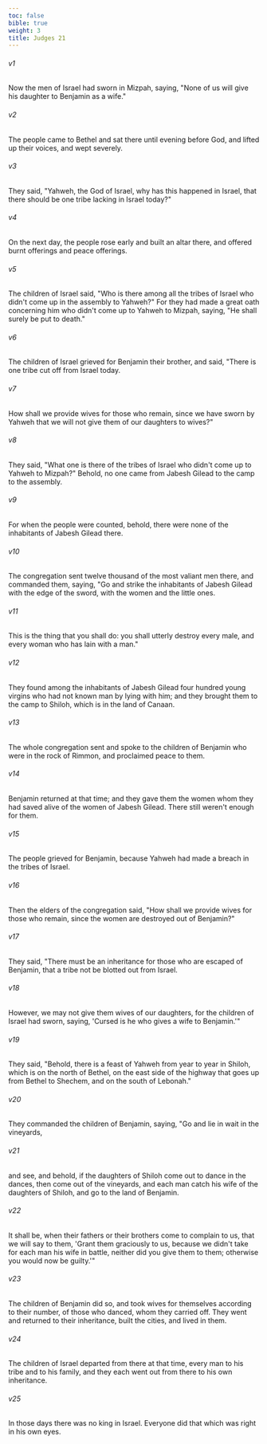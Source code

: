 ```yaml
---
toc: false
bible: true
weight: 3
title: Judges 21
---
```




###### v1 
Now the men of Israel had sworn in Mizpah, saying, "None of us will give his daughter to Benjamin as a wife." 

###### v2 
The people came to Bethel and sat there until evening before God, and lifted up their voices, and wept severely. 

###### v3 
They said, "Yahweh, the God of Israel, why has this happened in Israel, that there should be one tribe lacking in Israel today?" 

###### v4 
On the next day, the people rose early and built an altar there, and offered burnt offerings and peace offerings. 

###### v5 
The children of Israel said, "Who is there among all the tribes of Israel who didn't come up in the assembly to Yahweh?" For they had made a great oath concerning him who didn't come up to Yahweh to Mizpah, saying, "He shall surely be put to death." 

###### v6 
The children of Israel grieved for Benjamin their brother, and said, "There is one tribe cut off from Israel today. 

###### v7 
How shall we provide wives for those who remain, since we have sworn by Yahweh that we will not give them of our daughters to wives?" 

###### v8 
They said, "What one is there of the tribes of Israel who didn't come up to Yahweh to Mizpah?" Behold, no one came from Jabesh Gilead to the camp to the assembly. 

###### v9 
For when the people were counted, behold, there were none of the inhabitants of Jabesh Gilead there. 

###### v10 
The congregation sent twelve thousand of the most valiant men there, and commanded them, saying, "Go and strike the inhabitants of Jabesh Gilead with the edge of the sword, with the women and the little ones. 

###### v11 
This is the thing that you shall do: you shall utterly destroy every male, and every woman who has lain with a man." 

###### v12 
They found among the inhabitants of Jabesh Gilead four hundred young virgins who had not known man by lying with him; and they brought them to the camp to Shiloh, which is in the land of Canaan. 

###### v13 
The whole congregation sent and spoke to the children of Benjamin who were in the rock of Rimmon, and proclaimed peace to them. 

###### v14 
Benjamin returned at that time; and they gave them the women whom they had saved alive of the women of Jabesh Gilead. There still weren't enough for them. 

###### v15 
The people grieved for Benjamin, because Yahweh had made a breach in the tribes of Israel. 

###### v16 
Then the elders of the congregation said, "How shall we provide wives for those who remain, since the women are destroyed out of Benjamin?" 

###### v17 
They said, "There must be an inheritance for those who are escaped of Benjamin, that a tribe not be blotted out from Israel. 

###### v18 
However, we may not give them wives of our daughters, for the children of Israel had sworn, saying, 'Cursed is he who gives a wife to Benjamin.'" 

###### v19 
They said, "Behold, there is a feast of Yahweh from year to year in Shiloh, which is on the north of Bethel, on the east side of the highway that goes up from Bethel to Shechem, and on the south of Lebonah." 

###### v20 
They commanded the children of Benjamin, saying, "Go and lie in wait in the vineyards, 

###### v21 
and see, and behold, if the daughters of Shiloh come out to dance in the dances, then come out of the vineyards, and each man catch his wife of the daughters of Shiloh, and go to the land of Benjamin. 

###### v22 
It shall be, when their fathers or their brothers come to complain to us, that we will say to them, 'Grant them graciously to us, because we didn't take for each man his wife in battle, neither did you give them to them; otherwise you would now be guilty.'" 

###### v23 
The children of Benjamin did so, and took wives for themselves according to their number, of those who danced, whom they carried off. They went and returned to their inheritance, built the cities, and lived in them. 

###### v24 
The children of Israel departed from there at that time, every man to his tribe and to his family, and they each went out from there to his own inheritance. 

###### v25 
In those days there was no king in Israel. Everyone did that which was right in his own eyes.
